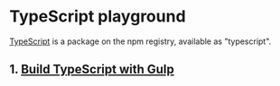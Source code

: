 # TypeScript playground
[TypeScript](https://www.typescriptlang.org/) is a package on the npm registry, available as "typescript".

## 1. [Build TypeScript with Gulp](https://www.typescriptlang.org/docs/handbook/gulp.html)